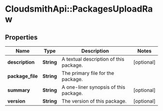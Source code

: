 # CloudsmithApi::PackagesUploadRaw

## Properties
Name | Type | Description | Notes
------------ | ------------- | ------------- | -------------
**description** | **String** | A textual description of this package. | [optional] 
**package_file** | **String** | The primary file for the package. | 
**summary** | **String** | A one-liner synopsis of this package. | [optional] 
**version** | **String** | The version of this package. | [optional] 


